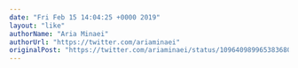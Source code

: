 ```yaml
---
date: "Fri Feb 15 14:04:25 +0000 2019"
layout: "like"
authorName: "Aria Minaei"
authorUrl: "https://twitter.com/ariaminaei"
originalPost: "https://twitter.com/ariaminaei/status/1096409899653836801"
---
```

